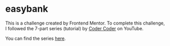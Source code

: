 # easybank

This is a challenge created by Frontend Mentor.
To complete this challenge, I followed the 7-part series (tutorial) by [Coder Coder]([https://www.youtube.com/@TheCoderCoder]) on YouTube.

You can find the series [here]((https://www.youtube.com/watch?v=8w_kHIAkucA&list=PLUWqFDiirlsuYscECzks6zIZWr_Cfcx9k&index=1)https://www.youtube.com/watch?v=8w_kHIAkucA&list=PLUWqFDiirlsuYscECzks6zIZWr_Cfcx9k&index=1).
